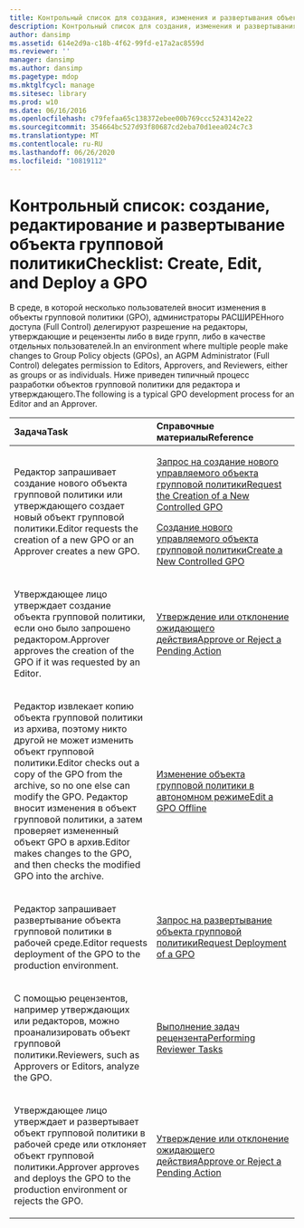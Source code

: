 ```yaml
---
title: Контрольный список для создания, изменения и развертывания объекта групповой политики
description: Контрольный список для создания, изменения и развертывания объекта групповой политики
author: dansimp
ms.assetid: 614e2d9a-c18b-4f62-99fd-e17a2ac8559d
ms.reviewer: ''
manager: dansimp
ms.author: dansimp
ms.pagetype: mdop
ms.mktglfcycl: manage
ms.sitesec: library
ms.prod: w10
ms.date: 06/16/2016
ms.openlocfilehash: c79fefaa65c138372ebee00b769ccc5243142e22
ms.sourcegitcommit: 354664bc527d93f80687cd2eba70d1eea024c7c3
ms.translationtype: MT
ms.contentlocale: ru-RU
ms.lasthandoff: 06/26/2020
ms.locfileid: "10819112"
---
```

# <span data-ttu-id="6d0ae-103">Контрольный список: создание, редактирование и развертывание объекта групповой политики</span><span class="sxs-lookup"><span data-stu-id="6d0ae-103">Checklist: Create, Edit, and Deploy a GPO</span></span>


<span data-ttu-id="6d0ae-104">В среде, в которой несколько пользователей вносит изменения в объекты групповой политики (GPO), администраторы РАСШИРЕНного доступа (Full Control) делегируют разрешение на редакторы, утверждающие и рецензенты либо в виде групп, либо в качестве отдельных пользователей.</span><span class="sxs-lookup"><span data-stu-id="6d0ae-104">In an environment where multiple people make changes to Group Policy objects (GPOs), an AGPM Administrator (Full Control) delegates permission to Editors, Approvers, and Reviewers, either as groups or as individuals.</span></span> <span data-ttu-id="6d0ae-105">Ниже приведен типичный процесс разработки объектов групповой политики для редактора и утверждающего.</span><span class="sxs-lookup"><span data-stu-id="6d0ae-105">The following is a typical GPO development process for an Editor and an Approver.</span></span>

<table>
<colgroup>
<col width="50%" />
<col width="50%" />
</colgroup>
<thead>
<tr class="header">
<th align="left"><span data-ttu-id="6d0ae-106">Задача</span><span class="sxs-lookup"><span data-stu-id="6d0ae-106">Task</span></span></th>
<th align="left"><span data-ttu-id="6d0ae-107">Справочные материалы</span><span class="sxs-lookup"><span data-stu-id="6d0ae-107">Reference</span></span></th>
</tr>
</thead>
<tbody>
<tr class="odd">
<td align="left"><p><span data-ttu-id="6d0ae-108">Редактор запрашивает создание нового объекта групповой политики или утверждающего создает новый объект групповой политики.</span><span class="sxs-lookup"><span data-stu-id="6d0ae-108">Editor requests the creation of a new GPO or an Approver creates a new GPO.</span></span></p></td>
<td align="left"><p><a href="request-the-creation-of-a-new-controlled-gpo.md" data-raw-source="[Request the Creation of a New Controlled GPO](request-the-creation-of-a-new-controlled-gpo.md)"><span data-ttu-id="6d0ae-109">Запрос на создание нового управляемого объекта групповой политики</span><span class="sxs-lookup"><span data-stu-id="6d0ae-109">Request the Creation of a New Controlled GPO</span></span></a></p>
<p><a href="create-a-new-controlled-gpo.md" data-raw-source="[Create a New Controlled GPO](create-a-new-controlled-gpo.md)"><span data-ttu-id="6d0ae-110">Создание нового управляемого объекта групповой политики</span><span class="sxs-lookup"><span data-stu-id="6d0ae-110">Create a New Controlled GPO</span></span></a></p></td>
</tr>
<tr class="even">
<td align="left"><p><span data-ttu-id="6d0ae-111">Утверждающее лицо утверждает создание объекта групповой политики, если оно было запрошено редактором.</span><span class="sxs-lookup"><span data-stu-id="6d0ae-111">Approver approves the creation of the GPO if it was requested by an Editor.</span></span></p></td>
<td align="left"><p><a href="approve-or-reject-a-pending-action.md" data-raw-source="[Approve or Reject a Pending Action](approve-or-reject-a-pending-action.md)"><span data-ttu-id="6d0ae-112">Утверждение или отклонение ожидающего действия</span><span class="sxs-lookup"><span data-stu-id="6d0ae-112">Approve or Reject a Pending Action</span></span></a></p></td>
</tr>
<tr class="odd">
<td align="left"><p><span data-ttu-id="6d0ae-113">Редактор извлекает копию объекта групповой политики из архива, поэтому никто другой не может изменить объект групповой политики.</span><span class="sxs-lookup"><span data-stu-id="6d0ae-113">Editor checks out a copy of the GPO from the archive, so no one else can modify the GPO.</span></span> <span data-ttu-id="6d0ae-114">Редактор вносит изменения в объект групповой политики, а затем проверяет измененный объект GPO в архив.</span><span class="sxs-lookup"><span data-stu-id="6d0ae-114">Editor makes changes to the GPO, and then checks the modified GPO into the archive.</span></span></p></td>
<td align="left"><p><a href="edit-a-gpo-offline.md" data-raw-source="[Edit a GPO Offline](edit-a-gpo-offline.md)"><span data-ttu-id="6d0ae-115">Изменение объекта групповой политики в автономном режиме</span><span class="sxs-lookup"><span data-stu-id="6d0ae-115">Edit a GPO Offline</span></span></a></p></td>
</tr>
<tr class="even">
<td align="left"><p><span data-ttu-id="6d0ae-116">Редактор запрашивает развертывание объекта групповой политики в рабочей среде.</span><span class="sxs-lookup"><span data-stu-id="6d0ae-116">Editor requests deployment of the GPO to the production environment.</span></span></p></td>
<td align="left"><p><a href="request-deployment-of-a-gpo.md" data-raw-source="[Request Deployment of a GPO](request-deployment-of-a-gpo.md)"><span data-ttu-id="6d0ae-117">Запрос на развертывание объекта групповой политики</span><span class="sxs-lookup"><span data-stu-id="6d0ae-117">Request Deployment of a GPO</span></span></a></p></td>
</tr>
<tr class="odd">
<td align="left"><p><span data-ttu-id="6d0ae-118">С помощью рецензентов, например утверждающих или редакторов, можно проанализировать объект групповой политики.</span><span class="sxs-lookup"><span data-stu-id="6d0ae-118">Reviewers, such as Approvers or Editors, analyze the GPO.</span></span></p></td>
<td align="left"><p><a href="performing-reviewer-tasks.md" data-raw-source="[Performing Reviewer Tasks](performing-reviewer-tasks.md)"><span data-ttu-id="6d0ae-119">Выполнение задач рецензента</span><span class="sxs-lookup"><span data-stu-id="6d0ae-119">Performing Reviewer Tasks</span></span></a></p></td>
</tr>
<tr class="even">
<td align="left"><p><span data-ttu-id="6d0ae-120">Утверждающее лицо утверждает и развертывает объект групповой политики в рабочей среде или отклоняет объект групповой политики.</span><span class="sxs-lookup"><span data-stu-id="6d0ae-120">Approver approves and deploys the GPO to the production environment or rejects the GPO.</span></span></p></td>
<td align="left"><p><a href="approve-or-reject-a-pending-action.md" data-raw-source="[Approve or Reject a Pending Action](approve-or-reject-a-pending-action.md)"><span data-ttu-id="6d0ae-121">Утверждение или отклонение ожидающего действия</span><span class="sxs-lookup"><span data-stu-id="6d0ae-121">Approve or Reject a Pending Action</span></span></a></p></td>
</tr>
</tbody>
</table>

 

 

 





